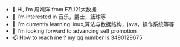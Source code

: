 - 👋 Hi, I’m 周婧洋 from FZU21大数据
- 👀 I’m interested in 音乐，爵士，篮球等
- 🌱 I’m currently learning linux,算法与数据结构，java，操作系统等等
- 💞️ I’m looking forward to advancing self promotion
- 📫 How to reach me ? my qq number is 3490129675

<!---
zjy0509/zjy0509 is a ✨ special ✨ repository because its `README.md` (this file) appears on your GitHub profile.
You can click the Preview link to take a look at your changes.
--->
